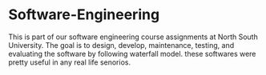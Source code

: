 # Software-Engineering

This is part of our software engineering course assignments at North South University. The goal is to design, develop, maintenance, testing, and evaluating the software by following waterfall model. these softwares were pretty useful in any real life senorios. 
